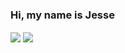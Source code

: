 ### Hi, my name is Jesse
<img align="center" src="https://github-readme-stats.vercel.app/api?username=Mr-Bossman"/>
<img hidden align="center" src="https://mr-bossman.github.io/Mr-Bossman/joke.svg"/>
<img align="center" src="https://github-readme-stats.vercel.app/api/top-langs/?username=Mr-Bossman&layout=compact&theme=buefy&hide_border=true" />
